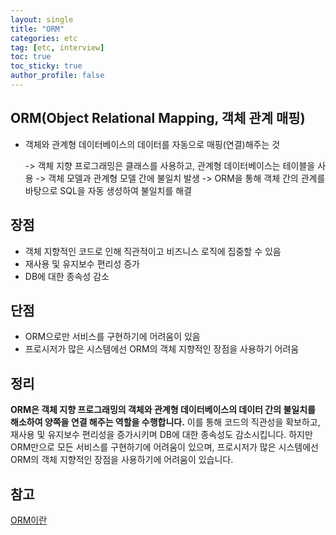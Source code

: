 ```yaml
---
layout: single
title: "ORM"
categories: etc
tag: [etc, interview]
toc: true
toc_sticky: true
author_profile: false
---
```

## ORM(Object Relational Mapping, 객체 관계 매핑)

* 객체와 관계형 데이터베이스의 데이터를 자동으로 매핑(연결)해주는 것

  \-> 객체 지향 프로그래밍은 클래스를 사용하고, 관계형 데이터베이스는 테이블을 사용
  \-> 객체 모델과 관계형 모델 간에 불일치 발생
  \-> ORM을 통해 객체 간의 관계를 바탕으로 SQL을 자동 생성하여 불일치를 해결

  

## 장점

* 객체 지향적인 코드로 인해 직관적이고 비즈니스 로직에 집중할 수 있음
* 재사용 및 유지보수 편리성 증가
* DB에 대한 종속성 감소



## 단점

* ORM으로만 서비스를 구현하기에 어려움이 있음
* 프로시저가 많은 시스템에선 ORM의 객체 지향적인 장점을 사용하기 어려움



## 정리

**ORM은 객체 지향 프로그래밍의 객체와 관계형 데이터베이스의 데이터 간의 불일치를 해소하여 양쪽을 연결 해주는 역할을 수행합니다.** 이를 통해 코드의 직관성을 확보하고, 재사용 및 유지보수 편리성을 증가시키며 DB에 대한 종속성도 감소시킵니다. 하지만 ORM만으로 모든 서비스를 구현하기에 어려움이 있으며, 프로시저가 많은 시스템에선 ORM의 객체 지향적인 장점을 사용하기에 어려움이 있습니다.



## 참고

<a href="https://gmlwjd9405.github.io/2019/02/01/orm.html" target="_blank">ORM이란</a>


